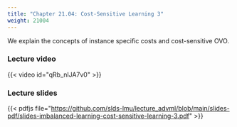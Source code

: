 ```yaml
---
title: "Chapter 21.04: Cost-Sensitive Learning 3"
weight: 21004
---
```

We explain the concepts of instance specific costs and cost-sensitive OVO.
<!--more-->

### Lecture video

{{< video id="qRb_nlJA7v0" >}}

### Lecture slides

{{< pdfjs file="https://github.com/slds-lmu/lecture_advml/blob/main/slides-pdf/slides-imbalanced-learning-cost-sensitive-learning-3.pdf" >}}


